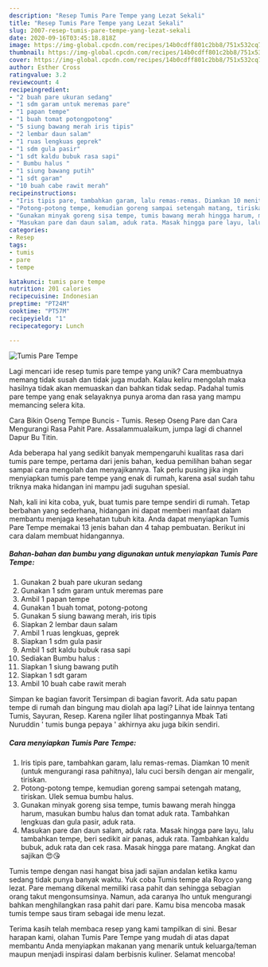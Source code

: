 ```yaml
---
description: "Resep Tumis Pare Tempe yang Lezat Sekali"
title: "Resep Tumis Pare Tempe yang Lezat Sekali"
slug: 2007-resep-tumis-pare-tempe-yang-lezat-sekali
date: 2020-09-16T03:45:18.818Z
image: https://img-global.cpcdn.com/recipes/14b0cdff801c2bb8/751x532cq70/tumis-pare-tempe-foto-resep-utama.jpg
thumbnail: https://img-global.cpcdn.com/recipes/14b0cdff801c2bb8/751x532cq70/tumis-pare-tempe-foto-resep-utama.jpg
cover: https://img-global.cpcdn.com/recipes/14b0cdff801c2bb8/751x532cq70/tumis-pare-tempe-foto-resep-utama.jpg
author: Esther Cross
ratingvalue: 3.2
reviewcount: 4
recipeingredient:
- "2 buah pare ukuran sedang"
- "1 sdm garam untuk meremas pare"
- "1 papan tempe"
- "1 buah tomat potongpotong"
- "5 siung bawang merah iris tipis"
- "2 lembar daun salam"
- "1 ruas lengkuas geprek"
- "1 sdm gula pasir"
- "1 sdt kaldu bubuk rasa sapi"
- " Bumbu halus "
- "1 siung bawang putih"
- "1 sdt garam"
- "10 buah cabe rawit merah"
recipeinstructions:
- "Iris tipis pare, tambahkan garam, lalu remas-remas. Diamkan 10 menit (untuk mengurangi rasa pahitnya), lalu cuci bersih dengan air mengalir, tiriskan."
- "Potong-potong tempe, kemudian goreng sampai setengah matang, tiriskan. Ulek semua bumbu halus."
- "Gunakan minyak goreng sisa tempe, tumis bawang merah hingga harum, masukan bumbu halus dan tomat aduk rata. Tambahkan lengkuas dan gula pasir, aduk rata."
- "Masukan pare dan daun salam, aduk rata. Masak hingga pare layu, lalu tambahkan tempe, beri sedikit air panas, aduk rata. Tambahkan kaldu bubuk, aduk rata dan cek rasa. Masak hingga pare matang. Angkat dan sajikan 😍😘"
categories:
- Resep
tags:
- tumis
- pare
- tempe

katakunci: tumis pare tempe 
nutrition: 201 calories
recipecuisine: Indonesian
preptime: "PT24M"
cooktime: "PT57M"
recipeyield: "1"
recipecategory: Lunch

---
```



![Tumis Pare Tempe](https://img-global.cpcdn.com/recipes/14b0cdff801c2bb8/751x532cq70/tumis-pare-tempe-foto-resep-utama.jpg)

Lagi mencari ide resep tumis pare tempe yang unik? Cara membuatnya memang tidak susah dan tidak juga mudah. Kalau keliru mengolah maka hasilnya tidak akan memuaskan dan bahkan tidak sedap. Padahal tumis pare tempe yang enak selayaknya punya aroma dan rasa yang mampu memancing selera kita.

Cara Bikin Oseng Tempe Buncis - Tumis. Resep Oseng Pare dan Cara Mengurangi Rasa Pahit Pare. Assalammualaikum, jumpa lagi di channel Dapur Bu Titin.

Ada beberapa hal yang sedikit banyak mempengaruhi kualitas rasa dari tumis pare tempe, pertama dari jenis bahan, kedua pemilihan bahan segar sampai cara mengolah dan menyajikannya. Tak perlu pusing jika ingin menyiapkan tumis pare tempe yang enak di rumah, karena asal sudah tahu triknya maka hidangan ini mampu jadi suguhan spesial.


Nah, kali ini kita coba, yuk, buat tumis pare tempe sendiri di rumah. Tetap berbahan yang sederhana, hidangan ini dapat memberi manfaat dalam membantu menjaga kesehatan tubuh kita. Anda dapat menyiapkan Tumis Pare Tempe memakai 13 jenis bahan dan 4 tahap pembuatan. Berikut ini cara dalam membuat hidangannya.

<!--inarticleads1-->

##### Bahan-bahan dan bumbu yang digunakan untuk menyiapkan Tumis Pare Tempe:

1. Gunakan 2 buah pare ukuran sedang
1. Gunakan 1 sdm garam untuk meremas pare
1. Ambil 1 papan tempe
1. Gunakan 1 buah tomat, potong-potong
1. Gunakan 5 siung bawang merah, iris tipis
1. Siapkan 2 lembar daun salam
1. Ambil 1 ruas lengkuas, geprek
1. Siapkan 1 sdm gula pasir
1. Ambil 1 sdt kaldu bubuk rasa sapi
1. Sediakan  Bumbu halus :
1. Siapkan 1 siung bawang putih
1. Siapkan 1 sdt garam
1. Ambil 10 buah cabe rawit merah


Simpan ke bagian favorit Tersimpan di bagian favorit. Ada satu papan tempe di rumah dan bingung mau diolah apa lagi? Lihat ide lainnya tentang Tumis, Sayuran, Resep. Karena ngiler lihat postingannya Mbak Tati Nuruddin &#39; tumis bunga pepaya &#39; akhirnya aku juga bikin sendiri. 

<!--inarticleads2-->

##### Cara menyiapkan Tumis Pare Tempe:

1. Iris tipis pare, tambahkan garam, lalu remas-remas. Diamkan 10 menit (untuk mengurangi rasa pahitnya), lalu cuci bersih dengan air mengalir, tiriskan.
1. Potong-potong tempe, kemudian goreng sampai setengah matang, tiriskan. Ulek semua bumbu halus.
1. Gunakan minyak goreng sisa tempe, tumis bawang merah hingga harum, masukan bumbu halus dan tomat aduk rata. Tambahkan lengkuas dan gula pasir, aduk rata.
1. Masukan pare dan daun salam, aduk rata. Masak hingga pare layu, lalu tambahkan tempe, beri sedikit air panas, aduk rata. Tambahkan kaldu bubuk, aduk rata dan cek rasa. Masak hingga pare matang. Angkat dan sajikan 😍😘


Tumis tempe dengan nasi hangat bisa jadi sajian andalan ketika kamu sedang tidak punya banyak waktu. Yuk coba Tumis tempe ala Royco yang lezat. Pare memang dikenal memiliki rasa pahit dan sehingga sebagian orang takut mengonsumsinya. Namun, ada caranya lho untuk mengurangi bahkan menghilangkan rasa pahit dari pare. Kamu bisa mencoba masak tumis tempe saus tiram sebagai ide menu lezat. 

Terima kasih telah membaca resep yang kami tampilkan di sini. Besar harapan kami, olahan Tumis Pare Tempe yang mudah di atas dapat membantu Anda menyiapkan makanan yang menarik untuk keluarga/teman maupun menjadi inspirasi dalam berbisnis kuliner. Selamat mencoba!
